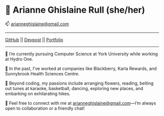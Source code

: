
🎯 Arianne Ghislaine Rull (she/her)
============
📫  arianneghislaine@gmail.com
-------------------     ----------------------------
[GitHub](https://github.com/arianneghislainerull) ||
[Devpost](https://devpost.com/arianneghislaine) || [Portfolio](https://ariannerullcodes.netlify.app/)
-------------------     ----------------------------

🌺 I’m currently pursuing Computer Science at York University while working at Hydro One. 

🌺 In the past, I’ve worked at companies like Blackberry, Karla Rewards, and Sunnybrook Health Sciences Centre. 

🌺 Beyond coding, my passions include arranging flowers, reading, belting out tunes at karaoke, basketball, dancing, exploring new places, and embarking on exhilarating hikes.

🌺 Feel free to connect with me at arianneghislaine@gmail.com—I’m always open to collaboration or a friendly chat! 
